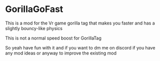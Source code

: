 # GorillaGoFast
This is a mod for the Vr game gorilla tag that makes you faster and has a slightly bouncy-like physics

This is not a normal speed boost for GorillaTag 

So yeah have fun with it and if you want to dm me on discord if you have any mod ideas or anyway to improve the existing mod
